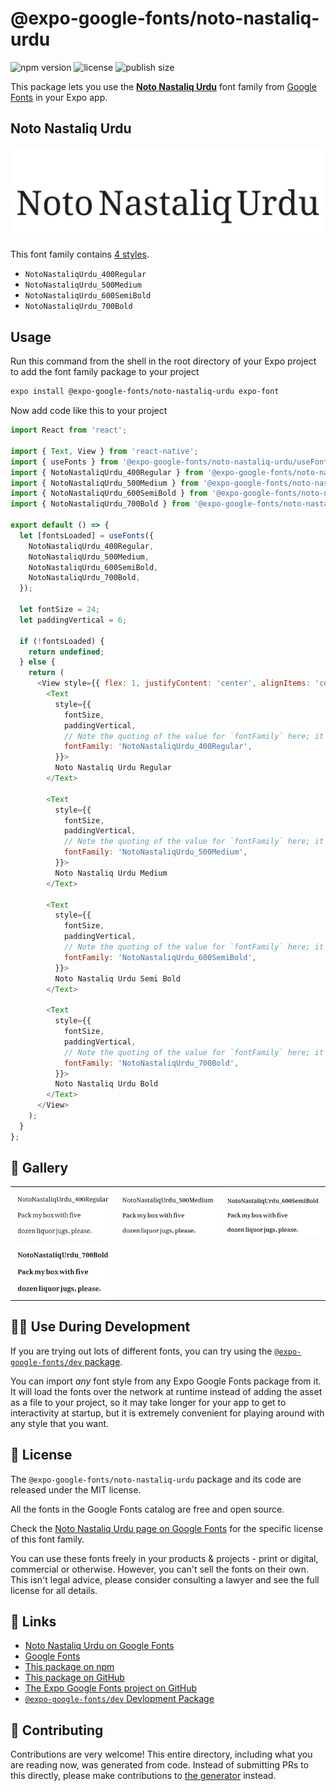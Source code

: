 # @expo-google-fonts/noto-nastaliq-urdu

![npm version](https://flat.badgen.net/npm/v/@expo-google-fonts/noto-nastaliq-urdu)
![license](https://flat.badgen.net/github/license/expo/google-fonts)
![publish size](https://flat.badgen.net/packagephobia/install/@expo-google-fonts/noto-nastaliq-urdu)

This package lets you use the [**Noto Nastaliq Urdu**](https://fonts.google.com/specimen/Noto+Nastaliq+Urdu) font family from [Google Fonts](https://fonts.google.com/) in your Expo app.

## Noto Nastaliq Urdu

![Noto Nastaliq Urdu](./font-family.png)

This font family contains [4 styles](#-gallery).

- `NotoNastaliqUrdu_400Regular`
- `NotoNastaliqUrdu_500Medium`
- `NotoNastaliqUrdu_600SemiBold`
- `NotoNastaliqUrdu_700Bold`

## Usage

Run this command from the shell in the root directory of your Expo project to add the font family package to your project
```sh
expo install @expo-google-fonts/noto-nastaliq-urdu expo-font
```

Now add code like this to your project
```js
import React from 'react';

import { Text, View } from 'react-native';
import { useFonts } from '@expo-google-fonts/noto-nastaliq-urdu/useFonts';
import { NotoNastaliqUrdu_400Regular } from '@expo-google-fonts/noto-nastaliq-urdu/400Regular';
import { NotoNastaliqUrdu_500Medium } from '@expo-google-fonts/noto-nastaliq-urdu/500Medium';
import { NotoNastaliqUrdu_600SemiBold } from '@expo-google-fonts/noto-nastaliq-urdu/600SemiBold';
import { NotoNastaliqUrdu_700Bold } from '@expo-google-fonts/noto-nastaliq-urdu/700Bold';

export default () => {
  let [fontsLoaded] = useFonts({
    NotoNastaliqUrdu_400Regular,
    NotoNastaliqUrdu_500Medium,
    NotoNastaliqUrdu_600SemiBold,
    NotoNastaliqUrdu_700Bold,
  });

  let fontSize = 24;
  let paddingVertical = 6;

  if (!fontsLoaded) {
    return undefined;
  } else {
    return (
      <View style={{ flex: 1, justifyContent: 'center', alignItems: 'center' }}>
        <Text
          style={{
            fontSize,
            paddingVertical,
            // Note the quoting of the value for `fontFamily` here; it expects a string!
            fontFamily: 'NotoNastaliqUrdu_400Regular',
          }}>
          Noto Nastaliq Urdu Regular
        </Text>

        <Text
          style={{
            fontSize,
            paddingVertical,
            // Note the quoting of the value for `fontFamily` here; it expects a string!
            fontFamily: 'NotoNastaliqUrdu_500Medium',
          }}>
          Noto Nastaliq Urdu Medium
        </Text>

        <Text
          style={{
            fontSize,
            paddingVertical,
            // Note the quoting of the value for `fontFamily` here; it expects a string!
            fontFamily: 'NotoNastaliqUrdu_600SemiBold',
          }}>
          Noto Nastaliq Urdu Semi Bold
        </Text>

        <Text
          style={{
            fontSize,
            paddingVertical,
            // Note the quoting of the value for `fontFamily` here; it expects a string!
            fontFamily: 'NotoNastaliqUrdu_700Bold',
          }}>
          Noto Nastaliq Urdu Bold
        </Text>
      </View>
    );
  }
};

```

## 🔡 Gallery


||||
|-|-|-|
|![NotoNastaliqUrdu_400Regular](.//400Regular/NotoNastaliqUrdu_400Regular.ttf.png)|![NotoNastaliqUrdu_500Medium](.//500Medium/NotoNastaliqUrdu_500Medium.ttf.png)|![NotoNastaliqUrdu_600SemiBold](.//600SemiBold/NotoNastaliqUrdu_600SemiBold.ttf.png)||
|![NotoNastaliqUrdu_700Bold](.//700Bold/NotoNastaliqUrdu_700Bold.ttf.png)||||


## 👩‍💻 Use During Development

If you are trying out lots of different fonts, you can try using the [`@expo-google-fonts/dev` package](https://github.com/freeboub/google-fonts/tree/master/font-packages/dev#readme).

You can import *any* font style from any Expo Google Fonts package from it. It will load the fonts
over the network at runtime instead of adding the asset as a file to your project, so it may take longer
for your app to get to interactivity at startup, but it is extremely convenient
for playing around with any style that you want.

## 📖 License

The `@expo-google-fonts/noto-nastaliq-urdu` package and its code are released under the MIT license.

All the fonts in the Google Fonts catalog are free and open source.

Check the [Noto Nastaliq Urdu page on Google Fonts](https://fonts.google.com/specimen/Noto+Nastaliq+Urdu) for the specific license of this font family.

You can use these fonts freely in your products & projects - print or digital, commercial or otherwise. However, you can't sell the fonts on their own. This isn't legal advice, please consider consulting a lawyer and see the full license for all details.

## 🔗 Links

- [Noto Nastaliq Urdu on Google Fonts](https://fonts.google.com/specimen/Noto+Nastaliq+Urdu)
- [Google Fonts](https://fonts.google.com/)
- [This package on npm](https://www.npmjs.com/package/@expo-google-fonts/noto-nastaliq-urdu)
- [This package on GitHub](https://github.com/freeboub/google-fonts/tree/master/font-packages/noto-nastaliq-urdu)
- [The Expo Google Fonts project on GitHub](https://github.com/freeboub/google-fonts)
- [`@expo-google-fonts/dev` Devlopment Package](https://github.com/freeboub/google-fonts/tree/master/font-packages/dev)

## 🤝 Contributing

Contributions are very welcome! This entire directory, including what you are reading now, was generated from code. Instead of submitting PRs to this directly, please make contributions to [the generator](https://github.com/freeboub/google-fonts/tree/master/packages/generator) instead.
